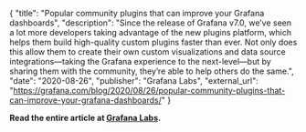 {
	"title": "Popular community plugins that can improve your Grafana dashboards",
	"description": "Since the release of Grafana v7.0, we’ve seen a lot more developers taking advantage of the new plugins platform, which helps them build high-quality custom plugins faster than ever. Not only does this allow them to create their own custom visualizations and data source integrations—taking the Grafana experience to the next-level—but by sharing them with the community, they’re able to help others do the same.",
	"date": "2020-08-26",
	"publisher": "Grafana Labs",
	"external_url": "https://grafana.com/blog/2020/08/26/popular-community-plugins-that-can-improve-your-grafana-dashboards/"
}

**Read the entire article at [Grafana Labs](https://grafana.com/blog/2020/08/26/popular-community-plugins-that-can-improve-your-grafana-dashboards/).**
